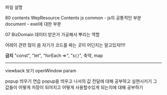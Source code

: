 
파일 설명

 80 contents
     WepResource
         Contents
             js
 common - js의 공통적인 부분
 document - exel에 대한 부분

 07 BizDomain
데이터 받은거 가공해서 뿌리는 역할

어레이 관련 많이 씀
자기가 코드를 짜는 곳이 어딘지는 알고있자!!!!

******금지******
"const", "let", "forEach =>", "`${}`", 축약, map 

----------------------------------------------------------------

viewback 보기
openWindow param

popup 띄우기 연습
popup을 띄우고 나서의 값 전달에 대해 공부하고 실현시키기
그 값들이 어떻게 저장이 되어지고 어떻게 사용할수있게 되는지에 대해 공부하기
